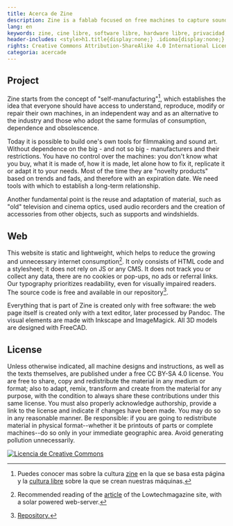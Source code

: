 ```yaml
---
title: Acerca de Zine
description: Zine is a fablab focused on free machines to capture sounds and images, with open access to the documentation of its design. You will also find short notes on the relationship -of dependence- between technology, technique and sound and film art. <hr class="descripcion">
lang: en
keywords: zine, cine libre, software libre, hardware libre, privacidad, tecnología libre, autonomia digital, magic lantern, coreboot, libreboot, thinkpad, EM272
header-includes: <style>h1.title{display:none;} .idioma{display:none;} a.seleccion.acerca::before{content:"➞ "; font-weight:bolder;}</style>
rights: Creative Commons Attribution-ShareAlike 4.0 International License
categoria: acercade
---
```


## Project

Zine starts from the concept of "self-manufacturing"[^1], which establishes the idea that everyone should have access to understand, reproduce, modify or repair their own machines, in an independent way and as an alternative to the industry and those who adopt the same formulas of consumption, dependence and obsolescence.

Today it is possible to build one's own tools for filmmaking and sound art. Without dependence on the big - and not so big - manufacturers and their restrictions. You have no control over the machines: you don't know what you buy, what it is made of, how it is made, let alone how to fix it, replicate it or adapt it to your needs. Most of the time they are "novelty products" based on trends and fads, and therefore with an expiration date. We need tools with which to establish a long-term relationship.

Another fundamental point is the reuse and adaptation of material, such as "old" television and cinema optics, used audio recorders and the creation of accessories from other objects, such as supports and windshields.

[^1]: Puedes conocer mas sobre la cultura [zine](https://es.wikipedia.org/wiki/Zine) en la que se basa esta página y la [cultura libre](https://es.wikipedia.org/wiki/Cultura_libre) sobre la que se crean nuestras máquinas.

## Web

This website is static and lightweight, which helps to reduce the growing and unnecessary internet consumption[^2]. It only consists of HTML code and a stylesheet; it does not rely on JS or any CMS. It does not track you or collect any data, there are no cookies or pop-ups, no ads or referral links. Our typography prioritizes readability, even for visually impaired readers. The source code is free and available in our repository[^3].

[^2]: Recommended reading of the [article](https://solar.lowtechmagazine.com/2015/10/why-we-need-a-speed-limit-for-the-internet/) of the Lowtechmagazine site, with a solar powered web-server.
[^3]: [Repository.](https://github.com/)

Everything that is part of Zine is created only with free software: the web page itself is created only with a text editor, later processed by Pandoc. The visual elements are made with Inkscape and ImageMagick. All 3D models are designed with FreeCAD.

## License

Unless otherwise indicated, all machine designs and instructions, as well as the texts themselves, are published under a free CC BY-SA 4.0 license. You are free to share, copy and redistribute the material in any medium or format; also to adapt, remix, transform and create from the material for any purpose, with the condition to always share these contributions under this same license. You must also properly acknowledge authorship, provide a link to the license and indicate if changes have been made. You may do so in any reasonable manner. Be responsible: if you are going to redistribute material in physical format--whether it be printouts of parts or complete machines--do so only in your immediate geographic area. Avoid generating pollution unnecessarily.

<a rel="license" href="http://creativecommons.org/licenses/by-sa/4.0/"><img alt="Licencia de Creative Commons" style="border-width:0" src="https://i.creativecommons.org/l/by-sa/4.0/88x31.png" /></a>
